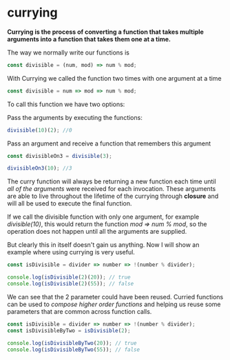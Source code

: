 # currying

**Currying is the process of converting a function that takes multiple arguments into a function that takes them one at a time.**

The way we normally write our functions is
```js
const divisible = (num, mod) => num % mod;
```
With Currying we called the function two times with one argument at a time
```js
const divisible = num => mod => num % mod;
```
To call this function we have two options:

Pass the arguments by executing the functions:
```js
divisible(10)(2); //0
```
Pass an argument and receive a function that remembers this argument
```js
const divisibleOn3 = divisible(3);

divisibleOn3(10); //3
```

The curry function will always be returning a new function each time until *all of the arguments* were received for each invocation. These arguments are able to live throughout the lifetime of the currying through **closure** and will all be used to execute the final function.

If we call the divisible function with only one argument, for example *divisible(10)*, this would return the function *mod => num % mod*, so the operation does not happen until all the arguments are supplied. 

But clearly this in itself doesn't gain us anything. Now I will show an example where using currying is very useful.

```js
const isDivisible = divider => number => !(number % divider);

console.log(isDivisible(2)(20)); // true
console.log(isDivisible(2)(55)); // false
```
We can see that the 2 parameter could have been reused. Curried functions can be used to *compose higher order functions* and helping us reuse some parameters that are common across function calls.

```js
const isDivisible = divider => number => !(number % divider);
const isDivisibleByTwo = isDivisible(2);

console.log(isDivisibleByTwo(20)); // true
console.log(isDivisibleByTwo(55)); // false
```
